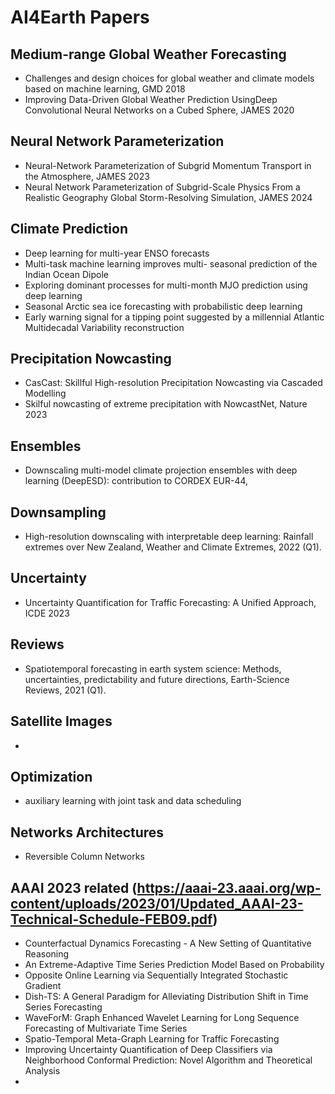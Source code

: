# AI4Earth Papers

## Medium-range Global Weather Forecasting
* Challenges and design choices for global weather and climate models based on machine learning, GMD 2018
* Improving Data-Driven Global Weather Prediction UsingDeep Convolutional Neural Networks on a Cubed Sphere, JAMES 2020

## Neural Network Parameterization
* Neural-Network Parameterization of Subgrid Momentum Transport in the Atmosphere, JAMES 2023
* Neural Network Parameterization of Subgrid-Scale Physics From a Realistic Geography Global Storm-Resolving Simulation, JAMES 2024

## Climate Prediction
* Deep learning for multi-year ENSO forecasts
* Multi-task machine learning improves multi- seasonal prediction of the Indian Ocean Dipole
* Exploring dominant processes for multi-month MJO prediction using deep learning
* Seasonal Arctic sea ice forecasting with probabilistic deep learning
* Early warning signal for a tipping point suggested by a millennial Atlantic Multidecadal Variability reconstruction

## Precipitation Nowcasting
* CasCast: Skillful High-resolution Precipitation Nowcasting via Cascaded Modelling
* Skilful nowcasting of extreme precipitation with NowcastNet, Nature 2023


## Ensembles
* Downscaling multi-model climate projection ensembles with deep learning (DeepESD): contribution to CORDEX EUR-44, 

## Downsampling
* High-resolution downscaling with interpretable deep learning: Rainfall extremes over New Zealand, Weather and Climate Extremes, 2022 (Q1).

## Uncertainty
* Uncertainty Quantification for Traffic Forecasting: A Unified Approach, ICDE 2023

## Reviews
* Spatiotemporal forecasting in earth system science: Methods, uncertainties, predictability and future directions, Earth-Science Reviews, 2021 (Q1).

## Satellite Images
* 

## Optimization
* auxiliary learning with joint task and data scheduling

## Networks Architectures
* Reversible Column Networks


## AAAI 2023 related (https://aaai-23.aaai.org/wp-content/uploads/2023/01/Updated_AAAI-23-Technical-Schedule-FEB09.pdf)
* Counterfactual Dynamics Forecasting - A New Setting of Quantitative Reasoning
* An Extreme-Adaptive Time Series Prediction Model Based on Probability
* Opposite Online Learning via Sequentially Integrated Stochastic Gradient
* Dish-TS: A General Paradigm for Alleviating Distribution Shift in Time Series Forecasting
* WaveForM: Graph Enhanced Wavelet Learning for Long Sequence
Forecasting of Multivariate Time Series
* Spatio-Temporal Meta-Graph Learning for Traffic Forecasting
* Improving Uncertainty Quantification of Deep Classifiers via
Neighborhood Conformal Prediction: Novel Algorithm and Theoretical
Analysis
* 

